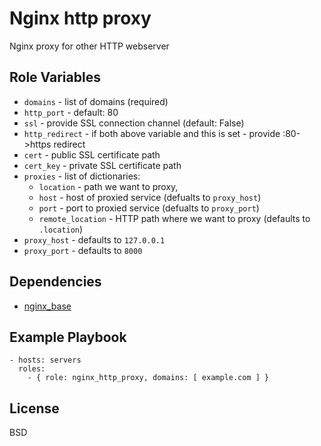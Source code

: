 Nginx http proxy
=================


Nginx proxy for other HTTP webserver

Role Variables
--------------

- `domains` - list of domains (required)
- `http_port` - default: 80
- `ssl` - provide SSL connection channel (default: False)
- `http_redirect` - if both above variable and this is set - provide :80->https redirect
- `cert` - public SSL certificate path 
- `cert_key` - private SSL certificate path
- `proxies` -  list of dictionaries:
    - `location` - path we want to proxy,
    - `host` - host of proxied service (defualts to `proxy_host`)
    - `port` - port to proxied service (defualts to `proxy_port`)
    - `remote_location` - HTTP path where we want to proxy (defaults to `.location`)
- `proxy_host` - defaults to `127.0.0.1`
- `proxy_port` - defaults to `8000`

Dependencies
------------

- [nginx_base](https://github.com/kkoralsky/ansible_nginx_base)

Example Playbook
----------------

    - hosts: servers
      roles:
        - { role: nginx_http_proxy, domains: [ example.com ] }

License
-------

BSD
